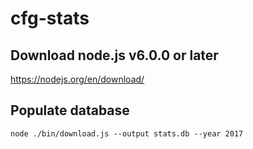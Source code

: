 # cfg-stats

## Download node.js v6.0.0 or later
https://nodejs.org/en/download/

## Populate database
`node ./bin/download.js --output stats.db --year 2017
`